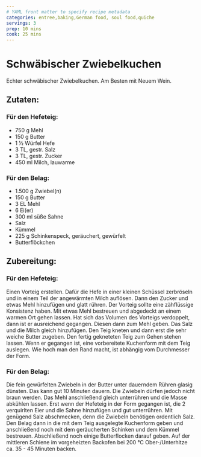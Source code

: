 ```yaml
---
# YAML front matter to specify recipe metadata
categories: entree,baking,German food, soul food,quiche
servings: 3
prep: 10 mins
cook: 25 mins
---
```

# Schwäbischer Zwiebelkuchen
Echter schwäbischer Zwiebelkuchen. Am Besten mit Neuem Wein.

## Zutaten:

### Für den Hefeteig:
- 750 g	Mehl
- 150 g	Butter
- 1 ½ Würfel	Hefe
- 3 TL, gestr.	Salz
- 3 TL, gestr.	Zucker
- 450 ml	Milch, lauwarme

### Für den Belag:
- 1.500 g	Zwiebel(n)
- 150 g	Butter
- 3 EL	Mehl
- 6	Ei(er)
- 300 ml	süße Sahne
- Salz
- Kümmel
- 225 g	Schinkenspeck, geräuchert, gewürfelt
- Butterflöckchen

## Zubereitung:
### Für den Hefeteig:
Einen Vorteig erstellen. Dafür die Hefe in einer kleinen Schüssel zerbröseln und in einem Teil der angewärmten Milch auflösen. Dann den Zucker und etwas Mehl hinzufügen und glatt rühren. Der Vorteig sollte eine zähflüssige Konsistenz haben. Mit etwas Mehl bestreuen und abgedeckt an einem warmen Ort gehen lassen.
Hat sich das Volumen des Vorteigs verdoppelt, dann ist er ausreichend gegangen. Diesen dann zum Mehl geben. Das Salz und die Milch gleich hinzufügen. Den Teig kneten und dann erst die sehr weiche Butter zugeben. Den fertig gekneteten Teig zum Gehen stehen lassen.
Wenn er gegangen ist, eine vorbereitete Kuchenform mit dem Teig auslegen. Wie hoch man den Rand macht, ist abhängig vom Durchmesser der Form.

### Für den Belag:
Die fein gewürfelten Zwiebeln in der Butter unter dauerndem Rühren glasig dünsten. Das kann gut 10 Minuten dauern. Die Zwiebeln dürfen jedoch nicht braun werden. Das Mehl anschließend gleich unterrühren und die Masse abkühlen lassen. Erst wenn der Hefeteig in der Form gegangen ist, die 2 verquirlten Eier und die Sahne hinzufügen und gut unterrühren. Mit genügend Salz abschmecken, denn die Zwiebeln benötigen ordentlich Salz.
Den Belag dann in die mit dem Teig ausgelegte Kuchenform geben und anschließend noch mit dem geräucherten Schinken und dem Kümmel bestreuen. Abschließend noch einige Butterflocken darauf geben.
Auf der mittleren Schiene im vorgeheizten Backofen bei 200 °C Ober-/Unterhitze ca. 35 - 45 Minuten backen.
